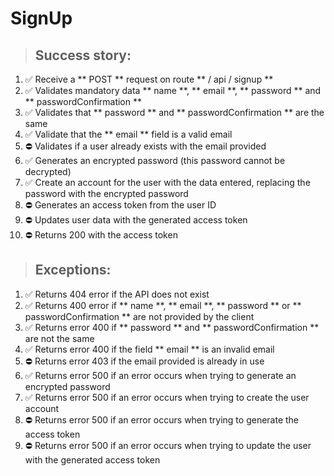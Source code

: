 # SignUp

> ## Success story:
1. ✅ Receive a ** POST ** request on route ** / api / signup **
1. ✅ Validates mandatory data ** name **, ** email **, ** password ** and ** passwordConfirmation **
1. ✅ Validates that ** password ** and ** passwordConfirmation ** are the same
1. ✅ Validate that the ** email ** field is a valid email
1. ⛔️ Validates if a user already exists with the email provided
1. ✅ Generates an encrypted password (this password cannot be decrypted)
1. ✅ Create an account for the user with the data entered, replacing the password with the encrypted password
1. ⛔️ Generates an access token from the user ID
1. ⛔️ Updates user data with the generated access token
1. ⛔️ Returns 200 with the access token

> ## Exceptions:
1. ✅ Returns 404 error if the API does not exist
1. ✅ Returns 400 error if ** name **, ** email **, ** password ** or ** passwordConfirmation ** are not provided by the client
1. ✅ Returns error 400 if ** password ** and ** passwordConfirmation ** are not the same
1. ✅ Returns error 400 if the field ** email ** is an invalid email
1. ⛔️ Returns error 403 if the email provided is already in use
1. ✅ Returns error 500 if an error occurs when trying to generate an encrypted password
1. ✅ Returns error 500 if an error occurs when trying to create the user account
1. ⛔️ Returns error 500 if an error occurs when trying to generate the access token
1. ⛔️ Returns error 500 if an error occurs when trying to update the user with the generated access token